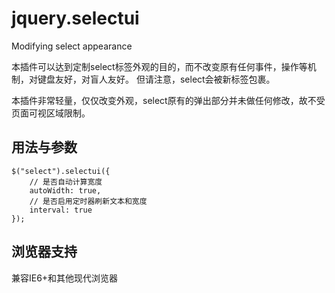 jquery.selectui
===============

Modifying select appearance

本插件可以达到定制select标签外观的目的，而不改变原有任何事件，操作等机制，对键盘友好，对盲人友好。
但请注意，select会被新标签包裹。

本插件非常轻量，仅仅改变外观，select原有的弹出部分并未做任何修改，故不受页面可视区域限制。

## 用法与参数

```Javescript
$("select").selectui({
	// 是否自动计算宽度
	autoWidth: true,
	// 是否启用定时器刷新文本和宽度
	interval: true
});
```

##

## 浏览器支持

兼容IE6+和其他现代浏览器

